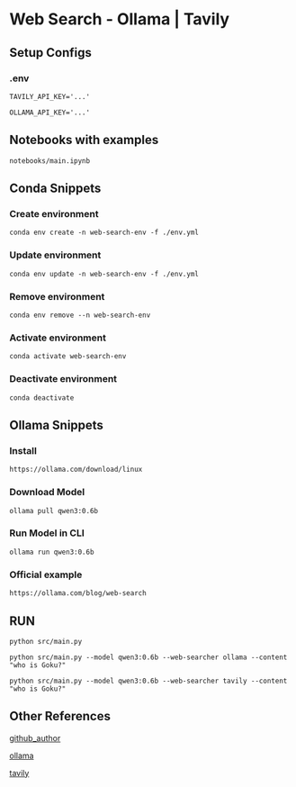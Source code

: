 # Web Search - Ollama | Tavily

## Setup Configs

### .env

``` TAVILY_API_KEY='...' ```

``` OLLAMA_API_KEY='...' ```

## Notebooks with examples

``` notebooks/main.ipynb ```

## Conda Snippets

### Create environment

``` conda env create -n web-search-env -f ./env.yml ```

### Update environment

``` conda env update -n web-search-env -f ./env.yml ```

### Remove environment

``` conda env remove --n web-search-env ```

### Activate environment

``` conda activate web-search-env ```

### Deactivate environment

``` conda deactivate ```

## Ollama Snippets

### Install
``` https://ollama.com/download/linux ```

### Download Model
``` ollama pull qwen3:0.6b ```

### Run Model in CLI
``` ollama run qwen3:0.6b ```

### Official example
``` https://ollama.com/blog/web-search ```

## RUN

``` python src/main.py ```

``` python src/main.py --model qwen3:0.6b --web-searcher ollama --content "who is Goku?" ```

``` python src/main.py --model qwen3:0.6b --web-searcher tavily --content "who is Goku?" ```



## Other References

[github_author](https://github.com/Diegoomal)

[ollama](https://ollama.com/blog/web-search)

[tavily](https://www.tavily.com/)